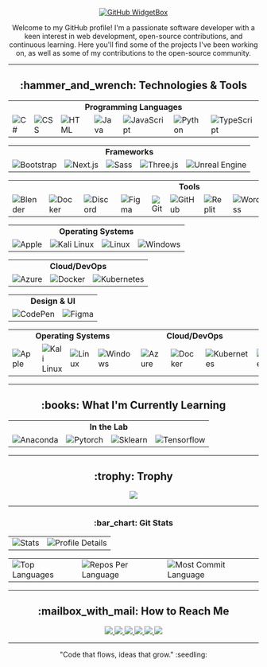 <!-- GitHub WidgetBox -->
<p align="center">
  <a href="https://github.com/iTusharyadav/Jurredr/github-widgetbox">
    <img src="https://github-widgetbox.vercel.app/api/profile?username=iTusharyadav&data=followers,repositories,stars,commits" alt="GitHub WidgetBox">
  </a>
</p>

<!-- About Me -->
<!--<h1 align="center">Hi there, I'm Tushar Yadav! <a href="https://avipatilweb.ml/"><img src="https://github.com/KenanGain/KenanGain/blob/main/icons/wave.gif" width="48"></a></h1>-->
<p align="center">Welcome to my GitHub profile! I'm a passionate software developer with a keen interest in web development, open-source contributions, and continuous learning. Here you'll find some of the projects I've been working on, as well as some of my contributions to the open-source community.</p>

---

<!-- Technology used-->
<h2 align="center">:hammer_and_wrench: Technologies & Tools</h2>
<table align="center">
  <tr>
    <td colspan="7" align="center"><strong>Programming Languages</strong></td>
  </tr>
  <tr>
    <td><img src="https://skillicons.dev/icons?i=cs" alt="C#"/></td>
    <td><img src="https://skillicons.dev/icons?i=css" alt="CSS"/></td>
    <td><img src="https://skillicons.dev/icons?i=html" alt="HTML"/></td>
    <td><img src="https://skillicons.dev/icons?i=java" alt="Java"/></td>
    <td><img src="https://skillicons.dev/icons?i=js" alt="JavaScript"/></td>
    <td><img src="https://skillicons.dev/icons?i=py" alt="Python"/></td>
    <td><img src="https://skillicons.dev/icons?i=ts" alt="TypeScript"/></td>
  </tr>
</table>

<table align="center">
  <tr>
    <td colspan="5" align="center"><strong>Frameworks</strong></td>
  </tr>
  <tr>
    <td><img src="https://skillicons.dev/icons?i=bootstrap" alt="Bootstrap"/></td>
    <td><img src="https://skillicons.dev/icons?i=nextjs" alt="Next.js"/></td>
    <td><img src="https://skillicons.dev/icons?i=sass" alt="Sass"/></td>
    <td><img src="https://skillicons.dev/icons?i=threejs" alt="Three.js"/></td>
    <td><img src="https://skillicons.dev/icons?i=unreal" alt="Unreal Engine"/></td>
  </tr>
</table>

<table align="center">
  <tr>
    <td colspan="11" align="center"><strong>Tools</strong></td>
  </tr>
  <tr>
    <td><img src="https://skillicons.dev/icons?i=blender" alt="Blender"/></td>
    <td><img src="https://skillicons.dev/icons?i=docker" alt="Docker"/></td>
    <td><img src="https://skillicons.dev/icons?i=discord" alt="Discord"/></td>
    <td><img src="https://skillicons.dev/icons?i=figma" alt="Figma"/></td>
    <td><img src="https://skillicons.dev/icons?i=git" alt="Git"/></td>
    <td><img src="https://skillicons.dev/icons?i=github" alt="GitHub"/></td>
    <td><img src="https://skillicons.dev/icons?i=replit" alt="Replit"/></td>
    <td><img src="https://skillicons.dev/icons?i=wordpress" alt="WordPress"/></td>
    <td><img src="https://skillicons.dev/icons?i=vscode" alt="VSCode"/></td>
    <td><img src="https://skillicons.dev/icons?i=vercel" alt="Vercel"/></td>
    <td><img src="https://skillicons.dev/icons?i=vite" alt="Vite"/></td>
  </tr>
</table>

<table align="center">
  <tr>
    <td colspan="4" align="center"><strong>Operating Systems</strong></td>
  </tr>
  <tr>
    <td><img src="https://skillicons.dev/icons?i=apple" alt="Apple"/></td>
    <td><img src="https://skillicons.dev/icons?i=kali" alt="Kali Linux"/></td>
    <td><img src="https://skillicons.dev/icons?i=linux" alt="Linux"/></td>
    <td><img src="https://skillicons.dev/icons?i=windows" alt="Windows"/></td>
  </tr>
</table>

<table align="center">
  <tr>
    <td colspan="3" align="center"><strong>Cloud/DevOps</strong></td>
  </tr>
  <tr>
    <td><img src="https://skillicons.dev/icons?i=azure" alt="Azure"/></td>
    <td><img src="https://skillicons.dev/icons?i=docker" alt="Docker"/></td>
    <td><img src="https://skillicons.dev/icons?i=kubernetes" alt="Kubernetes"/></td>
  </tr>
</table>

<table align="center">
  <tr>
    <td colspan="2" align="center"><strong>Design & UI</strong></td>
  </tr>
  <tr>
    <td><img src="https://skillicons.dev/icons?i=codepen" alt="CodePen"/></td>
    <td><img src="https://skillicons.dev/icons?i=figma" alt="Figma"/></td>
  </tr>
</table>



<table align="center">
  <tr>
    <td colspan="4" align="center"><strong>Operating Systems</strong></td>
    <td colspan="3" align="center"><strong>Cloud/DevOps</strong></td>
    <td colspan="2" align="center"><strong>Design & UI</strong></td>
  </tr>
  <tr>
    <td><img src="https://skillicons.dev/icons?i=apple" alt="Apple"/></td>
    <td><img src="https://skillicons.dev/icons?i=kali" alt="Kali Linux"/></td>
    <td><img src="https://skillicons.dev/icons?i=linux" alt="Linux"/></td>
    <td><img src="https://skillicons.dev/icons?i=windows" alt="Windows"/></td>
    <td><img src="https://skillicons.dev/icons?i=azure" alt="Azure"/></td>
    <td><img src="https://skillicons.dev/icons?i=docker" alt="Docker"/></td>
    <td><img src="https://skillicons.dev/icons?i=kubernetes" alt="Kubernetes"/></td>
    <td><img src="https://skillicons.dev/icons?i=codepen" alt="CodePen"/></td>
    <td><img src="https://skillicons.dev/icons?i=figma" alt="Figma"/></td>
  </tr>
</table>

---

<!-- Currently Learning -->
<h2 align="center">:books: What I'm Currently Learning</h2>
<table align="center">
  <tr>
    <td colspan="4" align="center"><strong>In the Lab</strong></td>
  </tr>
  <tr>
    <td><img src="https://skillicons.dev/icons?i=anaconda" alt="Anaconda"/></td>
    <td><img src="https://skillicons.dev/icons?i=pytorch" alt="Pytorch"/></td>
    <td><img src="https://skillicons.dev/icons?i=sklearn" alt="Sklearn	"/></td>
    <td><img src="https://skillicons.dev/icons?i=tensorflow" alt="Tensorflow"/></td>
  </tr>
</table>




---

<!-- Github Trophy-->
<h2 align="center">:trophy:  Trophy</h2>

<p align="center">
  <img src="https://github-profile-trophy.vercel.app/?username=iTusharyadav&theme=oldie" />
</p>

---

<!--Git Status Cards-->
<h3 align="center">:bar_chart: Git Stats</h3>
<div align="center">
  <!-- First Table -->
  <table>
    <tr>
      <td>
        <img src="http://github-profile-summary-cards.vercel.app/api/cards/stats?username=iTusharyadav&theme=highcontrast&hide_border=true" alt="Stats">
      </td>
      <td>
        <img src="https://github-profile-summary-cards.vercel.app/api/cards/profile-details?username=iTusharyadav&theme=highcontrast&hide_border=true" alt="Profile Details">
      </td>
    </tr>
  </table>

  <!-- Second Table -->
  <table>
    <tr>
      <td>
        <img src="https://github-readme-stats.vercel.app/api/top-langs/?username=iTusharyadav&hide=html&hide_border=true&layout=compact&langs_count=8&theme=highcontrast" alt="Top Languages">
      </td>
      <td>
        <img src="https://github-profile-summary-cards.vercel.app/api/cards/repos-per-language?username=iTusharyadav&theme=highcontrast&hide_border=true" alt="Repos Per Language">
      </td>
      <td>
        <img src="https://github-profile-summary-cards.vercel.app/api/cards/most-commit-language?username=iTusharyadav&theme=highcontrast&hide_border=true" alt="Most Commit Language">
      </td>
    </tr>
  </table>
</div>

--- 

<!-- Contact With Me -->
<h2 align="center">:mailbox_with_mail: How to Reach Me</h2>
<p align="center">
  <a href="#" target="_blank">
    <img src="https://skillicons.dev/icons?i=discord" />
  </a>
  <a href="https://github.com/iTusharyadav" target="_blank">
    <img src="https://skillicons.dev/icons?i=github" />
  </a>
  <a href="mailto:tushar43588@gmail.com" target="_blank">
    <img src="https://skillicons.dev/icons?i=gmail" />
  </a>
  <a href="#" target="_blank">
    <img src="https://skillicons.dev/icons?i=instagram" />
  </a>
  <a href="https://www.linkedin.com/in/tushar-yadav-9427b6322?utm_source=share&utm_campaign=share_via&utm_content=profile&utm_medium=android_app" target="_blank">
    <img src="https://skillicons.dev/icons?i=linkedin" />
  </a>
  <a href="#" target="_blank">
    <img src="https://skillicons.dev/icons?i=twitter" />
  </a>
</p>

---

<!-- Outro -->
<p align="center"> "Code that flows, ideas that grow." :seedling: </p>

